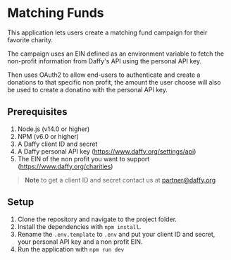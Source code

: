 # Matching Funds

This application lets users create a matching fund campaign for their favorite charity.

The campaign uses an EIN defined as an environment variable to fetch the non-profit information from Daffy's API using the personal API key.

Then uses OAuth2 to allow end-users to authenticate and create a donations to that specific non profit, the amount the user choose will also be used to create a donatino with the personal API key.

## Prerequisites

1. Node.js (v14.0 or higher)
2. NPM (v6.0 or higher)
3. A Daffy client ID and secret
4. A Daffy personal API key (https://www.daffy.org/settings/api)
5. The EIN of the non profit you want to support (https://www.daffy.org/charities)

> **Note** to get a client ID and secret contact us at partner@daffy.org

## Setup

1. Clone the repository and navigate to the project folder.
2. Install the dependencies with `npm install`.
3. Rename the `.env.template` to `.env` and put your client ID and secret, your personal API key and a non profit EIN.
4. Run the application with `npm run dev`
